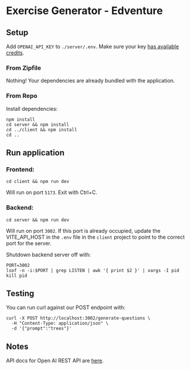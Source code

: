 # Exercise Generator - Edventure
## Setup
Add `OPENAI_API_KEY` to `./server/.env`. Make sure your key [has available credits](https://platform.openai.com/settings/organization/billing/overview).

### From Zipfile
Nothing! Your dependencies are already bundled with the application.

### From Repo
Install dependencies:
```
npm install
cd server && npm install
cd ../client && npm install
cd ..
```

## Run application
### Frontend:
```
cd client && npm run dev
```
Will run on port `5173`. Exit with Ctrl+C.

### Backend:
```
cd server && npm run dev
```
Will run on port `3002`.
If this port is already occupied, update the VITE_API_HOST in the `.env` file in the `client` project to point to the correct port for the server.

Shutdown backend server off with:
```
PORT=3002
lsof -n -i:$PORT | grep LISTEN | awk '{ print $2 }' | xargs -I pid kill pid
```

## Testing
You can run curl against our POST endpoint with:
```
curl -X POST http://localhost:3002/generate-questions \
  -H "Content-Type: application/json" \
  -d '{"prompt":"trees"}'
```

## Notes
API docs for Open AI REST API are [here](https://platform.openai.com/docs/overview).